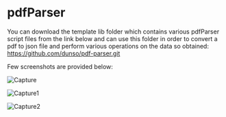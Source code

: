 # pdfParser
You can download the template lib folder which contains various pdfParser script files from the link below and 
can use this folder in order to convert a pdf to json file and perform various operations on the data so obtained:
https://github.com/dunso/pdf-parser.git

Few screenshots are provided below:

![Capture](https://user-images.githubusercontent.com/43849911/64784958-f093d700-d588-11e9-8f47-8f473764a9f6.JPG)

![Capture1](https://user-images.githubusercontent.com/43849911/64784959-f093d700-d588-11e9-8cc3-566bc3c67e1b.JPG)

![Capture2](https://user-images.githubusercontent.com/43849911/64785202-757ef080-d589-11e9-9fc2-f87174a1dc64.JPG)

